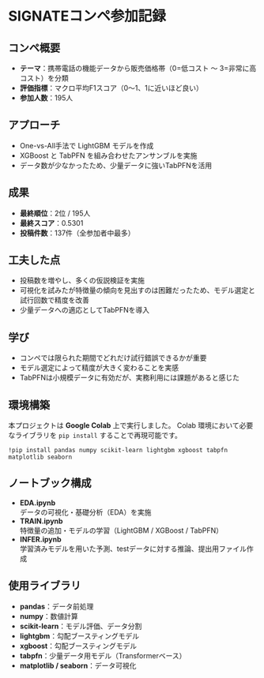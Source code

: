 # SIGNATEコンペ参加記録
## コンペ概要
* **テーマ**：携帯電話の機能データから販売価格帯（0=低コスト ～ 3=非常に高コスト）を分類
* **評価指標**：マクロ平均F1スコア（0～1、1に近いほど良い）
* **参加人数**：195人

## アプローチ
* One-vs-All手法で LightGBM モデルを作成
* XGBoost と TabPFN を組み合わせたアンサンブルを実施
* データ数が少なかったため、少量データに強いTabPFNを活用

## 成果
* **最終順位**：2位 / 195人
* **最終スコア**：0.5301
* **投稿件数**：137件（全参加者中最多）

## 工夫した点
* 投稿数を増やし、多くの仮説検証を実施
* 可視化を試みたが特徴量の傾向を見出すのは困難だったため、モデル選定と試行回数で精度を改善
* 少量データへの適応としてTabPFNを導入

## 学び
* コンペでは限られた期間でどれだけ試行錯誤できるかが重要
* モデル選定によって精度が大きく変わることを実感
* TabPFNは小規模データに有効だが、実務利用には課題があると感じた

## 環境構築
本プロジェクトは **Google Colab** 上で実行しました。
Colab 環境において必要なライブラリを `pip install` することで再現可能です。
```
!pip install pandas numpy scikit-learn lightgbm xgboost tabpfn matplotlib seaborn
```

## ノートブック構成
* **EDA.ipynb**\
  データの可視化・基礎分析（EDA）を実施
* **TRAIN.ipynb**\
  特徴量の追加・モデルの学習（LightGBM / XGBoost / TabPFN）
* **INFER.ipynb**\
  学習済みモデルを用いた予測、testデータに対する推論、提出用ファイル作成

## 使用ライブラリ
* **pandas**：データ前処理
* **numpy**：数値計算
* **scikit-learn**：モデル評価、データ分割
* **lightgbm**：勾配ブースティングモデル
* **xgboost**：勾配ブースティングモデル
* **tabpfn**：少量データ用モデル（Transformerベース）
* **matplotlib / seaborn**：データ可視化
